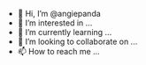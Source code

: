 - 👋 Hi, I’m @angiepanda
- 👀 I’m interested in ...
- 🌱 I’m currently learning ...
- 💞️ I’m looking to collaborate on ...
- 📫 How to reach me ...

<!---
angiepanda/angiepanda is a ✨ special ✨ repository because its `README.md` (this file) appears on your GitHub profile.
You can click the Preview link to take a look at your changes.
--->

